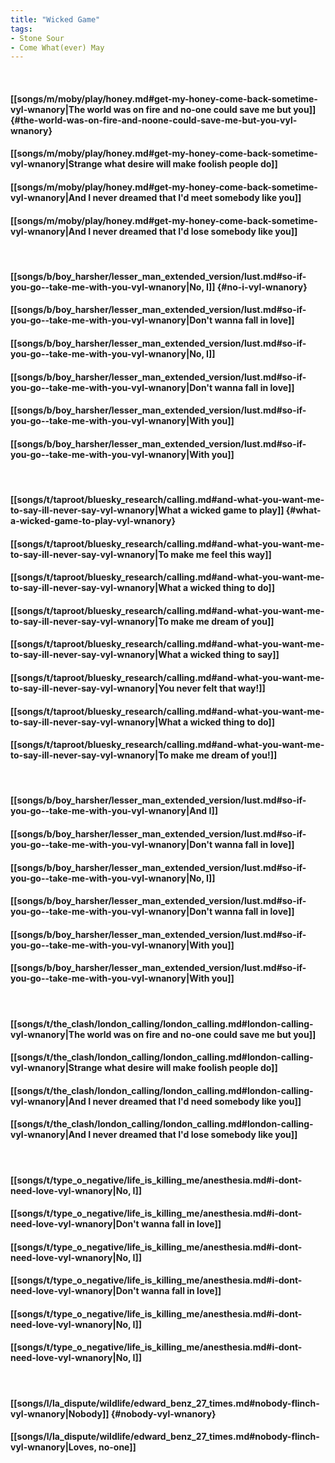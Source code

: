 ```yaml
---
title: "Wicked Game"
tags:
- Stone Sour
- Come What(ever) May
---
```

&nbsp;
#### [[songs/m/moby/play/honey.md#get-my-honey-come-back-sometime-vyl-wnanory|The world was on fire and no-one could save me but you]] {#the-world-was-on-fire-and-noone-could-save-me-but-you-vyl-wnanory}
#### [[songs/m/moby/play/honey.md#get-my-honey-come-back-sometime-vyl-wnanory|Strange what desire will make foolish people do]]
#### [[songs/m/moby/play/honey.md#get-my-honey-come-back-sometime-vyl-wnanory|And I never dreamed that I'd meet somebody like you]]
#### [[songs/m/moby/play/honey.md#get-my-honey-come-back-sometime-vyl-wnanory|And I never dreamed that I'd lose somebody like you]]
&nbsp;
#### [[songs/b/boy_harsher/lesser_man_extended_version/lust.md#so-if-you-go--take-me-with-you-vyl-wnanory|No, I]] {#no-i-vyl-wnanory}
#### [[songs/b/boy_harsher/lesser_man_extended_version/lust.md#so-if-you-go--take-me-with-you-vyl-wnanory|Don't wanna fall in love]]
#### [[songs/b/boy_harsher/lesser_man_extended_version/lust.md#so-if-you-go--take-me-with-you-vyl-wnanory|No, I]]
#### [[songs/b/boy_harsher/lesser_man_extended_version/lust.md#so-if-you-go--take-me-with-you-vyl-wnanory|Don't wanna fall in love]]
#### [[songs/b/boy_harsher/lesser_man_extended_version/lust.md#so-if-you-go--take-me-with-you-vyl-wnanory|With you]]
#### [[songs/b/boy_harsher/lesser_man_extended_version/lust.md#so-if-you-go--take-me-with-you-vyl-wnanory|With you]]
&nbsp;
#### [[songs/t/taproot/bluesky_research/calling.md#and-what-you-want-me-to-say-ill-never-say-vyl-wnanory|What a wicked game to play]] {#what-a-wicked-game-to-play-vyl-wnanory}
#### [[songs/t/taproot/bluesky_research/calling.md#and-what-you-want-me-to-say-ill-never-say-vyl-wnanory|To make me feel this way]]
#### [[songs/t/taproot/bluesky_research/calling.md#and-what-you-want-me-to-say-ill-never-say-vyl-wnanory|What a wicked thing to do]]
#### [[songs/t/taproot/bluesky_research/calling.md#and-what-you-want-me-to-say-ill-never-say-vyl-wnanory|To make me dream of you]]
#### [[songs/t/taproot/bluesky_research/calling.md#and-what-you-want-me-to-say-ill-never-say-vyl-wnanory|What a wicked thing to say]]
#### [[songs/t/taproot/bluesky_research/calling.md#and-what-you-want-me-to-say-ill-never-say-vyl-wnanory|You never felt that way!]]
#### [[songs/t/taproot/bluesky_research/calling.md#and-what-you-want-me-to-say-ill-never-say-vyl-wnanory|What a wicked thing to do]]
#### [[songs/t/taproot/bluesky_research/calling.md#and-what-you-want-me-to-say-ill-never-say-vyl-wnanory|To make me dream of you!]]
&nbsp;
#### [[songs/b/boy_harsher/lesser_man_extended_version/lust.md#so-if-you-go--take-me-with-you-vyl-wnanory|And I]]
#### [[songs/b/boy_harsher/lesser_man_extended_version/lust.md#so-if-you-go--take-me-with-you-vyl-wnanory|Don't wanna fall in love]]
#### [[songs/b/boy_harsher/lesser_man_extended_version/lust.md#so-if-you-go--take-me-with-you-vyl-wnanory|No, I]]
#### [[songs/b/boy_harsher/lesser_man_extended_version/lust.md#so-if-you-go--take-me-with-you-vyl-wnanory|Don't wanna fall in love]]
#### [[songs/b/boy_harsher/lesser_man_extended_version/lust.md#so-if-you-go--take-me-with-you-vyl-wnanory|With you]]
#### [[songs/b/boy_harsher/lesser_man_extended_version/lust.md#so-if-you-go--take-me-with-you-vyl-wnanory|With you]]
&nbsp;
#### [[songs/t/the_clash/london_calling/london_calling.md#london-calling-vyl-wnanory|The world was on fire and no-one could save me but you]]
#### [[songs/t/the_clash/london_calling/london_calling.md#london-calling-vyl-wnanory|Strange what desire will make foolish people do]]
#### [[songs/t/the_clash/london_calling/london_calling.md#london-calling-vyl-wnanory|And I never dreamed that I'd need somebody like you]]
#### [[songs/t/the_clash/london_calling/london_calling.md#london-calling-vyl-wnanory|And I never dreamed that I'd lose somebody like you]]
&nbsp;
#### [[songs/t/type_o_negative/life_is_killing_me/anesthesia.md#i-dont-need-love-vyl-wnanory|No, I]]
#### [[songs/t/type_o_negative/life_is_killing_me/anesthesia.md#i-dont-need-love-vyl-wnanory|Don't wanna fall in love]]
#### [[songs/t/type_o_negative/life_is_killing_me/anesthesia.md#i-dont-need-love-vyl-wnanory|No, I]]
#### [[songs/t/type_o_negative/life_is_killing_me/anesthesia.md#i-dont-need-love-vyl-wnanory|Don't wanna fall in love]]
#### [[songs/t/type_o_negative/life_is_killing_me/anesthesia.md#i-dont-need-love-vyl-wnanory|No, I]]
#### [[songs/t/type_o_negative/life_is_killing_me/anesthesia.md#i-dont-need-love-vyl-wnanory|No, I]]
&nbsp;
#### [[songs/l/la_dispute/wildlife/edward_benz_27_times.md#nobody-flinch-vyl-wnanory|Nobody]] {#nobody-vyl-wnanory}
#### [[songs/l/la_dispute/wildlife/edward_benz_27_times.md#nobody-flinch-vyl-wnanory|Loves, no-one]]

